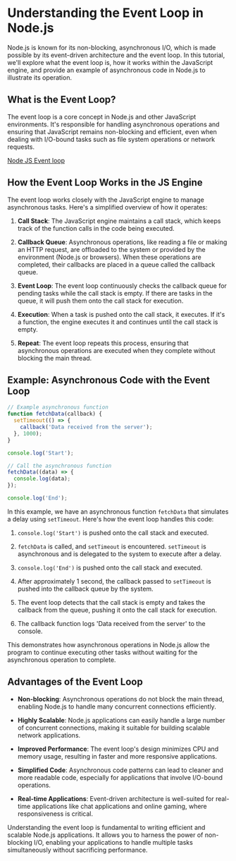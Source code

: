 # Understanding the Event Loop in Node.js

Node.js is known for its non-blocking, asynchronous I/O, which is made possible by its event-driven architecture and the event loop. In this tutorial, we'll explore what the event loop is, how it works within the JavaScript engine, and provide an example of asynchronous code in Node.js to illustrate its operation.

## What is the Event Loop?

The event loop is a core concept in Node.js and other JavaScript environments. It's responsible for handling asynchronous operations and ensuring that JavaScript remains non-blocking and efficient, even when dealing with I/O-bound tasks such as file system operations or network requests.

[Node JS Event loop](../Assets/eventloop.gif)

## How the Event Loop Works in the JS Engine

The event loop works closely with the JavaScript engine to manage asynchronous tasks. Here's a simplified overview of how it operates:

1. **Call Stack**: The JavaScript engine maintains a call stack, which keeps track of the function calls in the code being executed.

2. **Callback Queue**: Asynchronous operations, like reading a file or making an HTTP request, are offloaded to the system or provided by the environment (Node.js or browsers). When these operations are completed, their callbacks are placed in a queue called the callback queue.

3. **Event Loop**: The event loop continuously checks the callback queue for pending tasks while the call stack is empty. If there are tasks in the queue, it will push them onto the call stack for execution.

4. **Execution**: When a task is pushed onto the call stack, it executes. If it's a function, the engine executes it and continues until the call stack is empty.

5. **Repeat**: The event loop repeats this process, ensuring that asynchronous operations are executed when they complete without blocking the main thread.

## Example: Asynchronous Code with the Event Loop

```javascript
// Example asynchronous function
function fetchData(callback) {
  setTimeout(() => {
    callback('Data received from the server');
  }, 1000);
}

console.log('Start');

// Call the asynchronous function
fetchData((data) => {
  console.log(data);
});

console.log('End');
```

In this example, we have an asynchronous function `fetchData` that simulates a delay using `setTimeout`. Here's how the event loop handles this code:

1. `console.log('Start')` is pushed onto the call stack and executed.

2. `fetchData` is called, and `setTimeout` is encountered. `setTimeout` is asynchronous and is delegated to the system to execute after a delay.

3. `console.log('End')` is pushed onto the call stack and executed.

4. After approximately 1 second, the callback passed to `setTimeout` is pushed into the callback queue by the system.

5. The event loop detects that the call stack is empty and takes the callback from the queue, pushing it onto the call stack for execution.

6. The callback function logs 'Data received from the server' to the console.

This demonstrates how asynchronous operations in Node.js allow the program to continue executing other tasks without waiting for the asynchronous operation to complete.

## Advantages of the Event Loop

- **Non-blocking**: Asynchronous operations do not block the main thread, enabling Node.js to handle many concurrent connections efficiently.

- **Highly Scalable**: Node.js applications can easily handle a large number of concurrent connections, making it suitable for building scalable network applications.

- **Improved Performance**: The event loop's design minimizes CPU and memory usage, resulting in faster and more responsive applications.

- **Simplified Code**: Asynchronous code patterns can lead to cleaner and more readable code, especially for applications that involve I/O-bound operations.

- **Real-time Applications**: Event-driven architecture is well-suited for real-time applications like chat applications and online gaming, where responsiveness is critical.

Understanding the event loop is fundamental to writing efficient and scalable Node.js applications. It allows you to harness the power of non-blocking I/O, enabling your applications to handle multiple tasks simultaneously without sacrificing performance.
